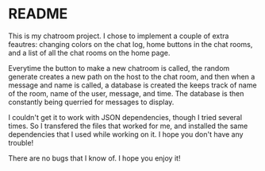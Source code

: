 README
======
This is my chatroom project. I chose to implement a couple of extra feautres: changing colors on the chat
log, home buttons in the chat rooms, and a list of all the chat rooms on the home page. 

Everytime the button to make a new chatroom is called, the random generate creates a new path on the host 
to the chat room, and then when a message and name is called, a database is created the keeps track of
name of the room, name of the user, message, and time. The database is then constantly being querried for
messages to display. 

I couldn't get it to work with JSON dependencies, though I tried several times. So I transfered the files that worked for me, and installed the same dependencies that I used while working on it. I hope you don't have any trouble!

There are no bugs that I know of. I hope you enjoy it!
